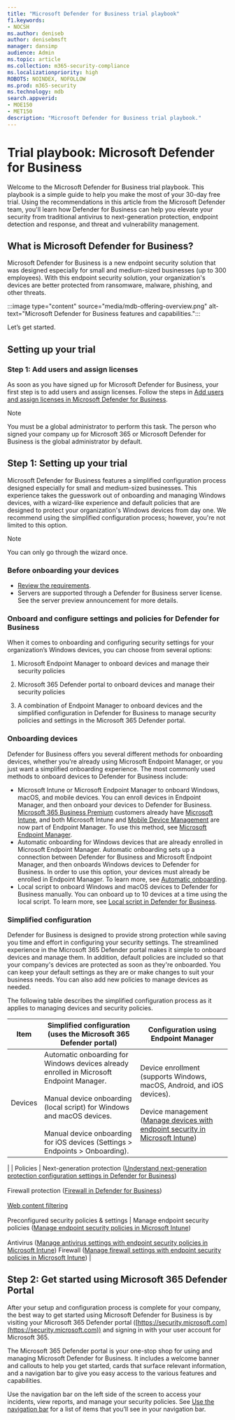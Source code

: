```yaml
---
title: "Microsoft Defender for Business trial playbook"
f1.keywords:
- NOCSH
ms.author: deniseb
author: denisebmsft
manager: dansimp
audience: Admin
ms.topic: article
ms.collection: m365-security-compliance
ms.localizationpriority: high
ROBOTS: NOINDEX, NOFOLLOW
ms.prod: m365-security
ms.technology: mdb
search.appverid: 
- MOE150
- MET150
description: "Microsoft Defender for Business trial playbook."
---
```


# Trial playbook: Microsoft Defender for Business

Welcome to the Microsoft Defender for Business trial playbook. This playbook is a simple guide to help you make the most of your 30-day free trial. Using the recommendations in this article from the Microsoft Defender team, you'll learn how Defender for Business can help you elevate your security from traditional antivirus to next-generation protection, endpoint detection and response, and threat and vulnerability management. 

## What is Microsoft Defender for Business? 

Microsoft Defender for Business is a new endpoint security solution that was designed especially for small and medium-sized businesses (up to 300 employees). With this endpoint security solution, your organization's devices are better protected from ransomware, malware, phishing, and other threats. 

:::image type="content" source="media/mdb-offering-overview.png" alt-text="Microsoft Defender for Business features and capabilities.":::

Let’s get started.

## Setting up your trial

### Step 1: Add users and assign licenses

As soon as you have signed up for Microsoft Defender for Business, your first step is to add users and assign licenses. Follow the steps in [Add users and assign licenses in Microsoft Defender for Business](mdb-add-users.md).

> [!NOTE]
> You must be a global administrator to perform this task. The person who signed your company up for Microsoft 365 or Microsoft Defender for Business is the global administrator by default. 

## Step 1: Setting up your trial

Microsoft Defender for Business features a simplified configuration process designed especially for small and medium-sized businesses. This experience takes the guesswork out of onboarding and managing Windows devices, with a wizard-like experience and default policies that are designed to protect your organization's Windows devices from day one. We recommend using the simplified configuration process; however, you're not limited to this option. 

> [!NOTE]
> You can only go through the wizard once. 

### Before onboarding your devices

- [Review the requirements](mdb-requirements.md).
- Servers are supported through a Defender for Business server license. See the server preview announcement for more details.

### Onboard and configure settings and policies for Defender for Business 

When it comes to onboarding and configuring security settings for your organization’s Windows devices, you can choose from several options:
1.	Microsoft Endpoint Manager to onboard devices and manage their security policies

2.	Microsoft 365 Defender portal to onboard devices and manage their security policies

3.	A combination of Endpoint Manager to onboard devices and the simplified configuration in Defender for Business to manage security policies and settings in the Microsoft 365 Defender portal. 

### Onboarding devices

Defender for Business offers you several different methods for onboarding devices, whether you're already using Microsoft Endpoint Manager, or you just want a simplified onboarding experience. The most commonly used methods to onboard devices to Defender for Business include:

- Microsoft Intune or Microsoft Endpoint Manager to onboard Windows, macOS, and mobile devices. You can enroll devices in Endpoint Manager, and then onboard your devices to Defender for Business. [Microsoft 365 Business Premium](../../business-premium/index.md) customers already have [Microsoft Intune](/mem/intune/fundamentals/what-is-intune), and both Microsoft Intune and [Mobile Device Management](/mem/intune/enrollment/device-enrollment) are now part of Endpoint Manager. To use this method, see [Microsoft Endpoint Manager](mdb-onboard-devices.md). 
- Automatic onboarding for Windows devices that are already enrolled in Microsoft Endpoint Manager. Automatic onboarding sets up a connection between Defender for Business and Microsoft Endpoint Manager, and then onboards Windows devices to Defender for Business. In order to use this option, your devices must already be enrolled in Endpoint Manager. To learn more, see [Automatic onboarding](mdb-onboard-devices.md).
- Local script to onboard Windows and macOS devices to Defender for Business manually. You can onboard up to 10 devices at a time using the local script. To learn more, see [Local script in Defender for Business](mdb-onboard-devices.md).

### Simplified configuration

Defender for Business is designed to provide strong protection while saving you time and effort in configuring your security settings. The streamlined experience in the Microsoft 365 Defender portal makes it simple to onboard devices and manage them. In addition, default policies are included so that your company's devices are protected as soon as they're onboarded. You can keep your default settings as they are or make changes to suit your business needs. You can also add new policies to manage devices as needed.

The following table describes the simplified configuration process as it applies to managing devices and security policies.


| Item  | Simplified configuration (uses the Microsoft 365 Defender portal)  | Configuration using Endpoint Manager  |
|---------|---------|---------|
| Devices  | Automatic onboarding for Windows devices already enrolled in Microsoft Endpoint Manager. <br/><br/>Manual device onboarding (local script) for Windows and macOS devices.<br/><br/>Manual device onboarding for iOS devices (Settings > Endpoints > Onboarding).  | Device enrollment (supports Windows, macOS, Android, and iOS devices).<br/><br/>Device management ([Manage devices with endpoint security in Microsoft Intune](/mem/intune/protect/endpoint-security-manage-devices))
 |
| Policies  | Next-generation protection ([Understand next-generation protection configuration settings in Defender for Business](mdb-next-gen-configuration-settings.md))<br/><br/>Firewall protection ([Firewall in Defender for Business](mdb-firewall.md))<br/><br/>[Web content filtering](mdb-configure-security-settings.md)<br/><br/>Preconfigured security policies & settings  | Manage endpoint security policies ([Manage endpoint security policies in Microsoft Intune](/mem/intune/protect/endpoint-security-policy)) <br/><br/>Antivirus ([Manage antivirus settings with endpoint security policies in Microsoft Intune](/mem/intune/protect/endpoint-security-antivirus-policy))
Firewall ([Manage firewall settings with endpoint security policies in Microsoft Intune](/mem/intune/protect/endpoint-security-firewall-policy)) |

## Step 2: Get started using Microsoft 365 Defender Portal 

After your setup and configuration process is complete for your company, the best way to get started using Microsoft Defender for Business is by visiting your Microsoft 365 Defender portal ([https://security.microsoft.com](https://security.microsoft.com)) and signing in with your user account for Microsoft 365.

The Microsoft 365 Defender portal is your one-stop shop for using and managing Microsoft Defender for Business. It includes a welcome banner and callouts to help you get started, cards that surface relevant information, and a navigation bar to give you easy access to the various features and capabilities.

Use the navigation bar on the left side of the screen to access your incidents, view reports, and manage your security policies. See [Use the navigation bar](mdb-get-started.md#use-the-navigation-bar) for a list of items that you’ll see in your navigation bar.

